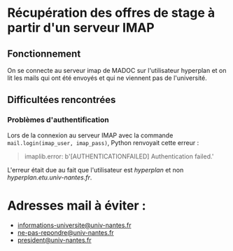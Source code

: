 # Récupération des offres de stage à partir d'un serveur IMAP

## Fonctionnement

On se connecte au serveur imap de MADOC sur l'utilisateur hyperplan et on lit les mails qui ont été envoyés et qui ne viennent pas de l'université.

## Difficultées rencontrées

### Problèmes d'authentification

Lors de la connexion au serveur IMAP avec la commande `mail.login(imap_user, imap_pass)`, Python renvoyait cette erreur :

> imaplib.error: b'[AUTHENTICATIONFAILED] Authentication failed.'

L'erreur était due au fait que l'utilisateur est *hyperplan* et non *hyperplan.etu.univ-nantes.fr*.

# Adresses mail à éviter : 
- informations-universite@univ-nantes.fr
- ne-pas-repondre@univ-nantes.fr
- president@univ-nantes.fr